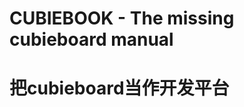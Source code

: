 CUBIEBOOK - The missing cubieboard manual
=========================================

# 把cubieboard当作开发平台

